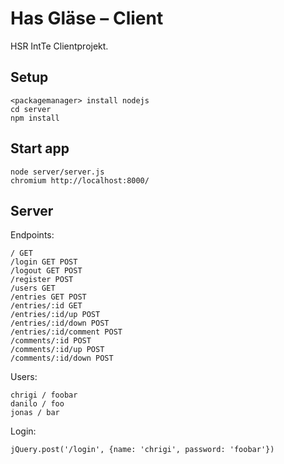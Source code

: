 Has Gläse – Client
==================

HSR IntTe Clientprojekt.

Setup
-----

    <packagemanager> install nodejs
    cd server
    npm install

Start app
---------

    node server/server.js
    chromium http://localhost:8000/

Server
------

Endpoints:

    / GET
    /login GET POST
    /logout GET POST
    /register POST
    /users GET
    /entries GET POST
    /entries/:id GET
    /entries/:id/up POST
    /entries/:id/down POST
    /entries/:id/comment POST
    /comments/:id POST
    /comments/:id/up POST
    /comments/:id/down POST

Users:

    chrigi / foobar
    danilo / foo
    jonas / bar

Login:

    jQuery.post('/login', {name: 'chrigi', password: 'foobar'})

